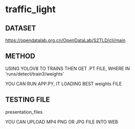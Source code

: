 # traffic_light

## DATASET
https://opendatalab.org.cn/OpenDataLab/S2TLD/cli/main

## METHOD
USING YOLOV8 TO TRAINS THEN GET .PT FILE, WHERE IN 'runs/detect/train3/weights'

YOU CAN RUN APP.PY, IT LOADING BEST weights FILE

## TESTING FILE
presentation_files

YOU CAN UPLOAD MP4 PNG OR JPG FILE INTO WEB


